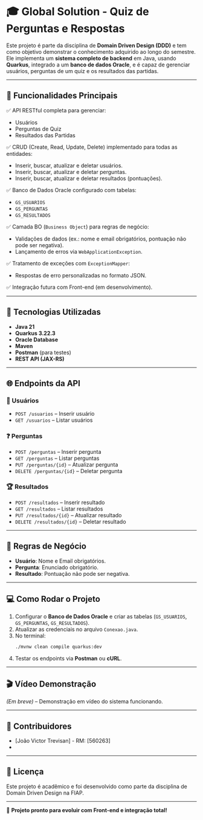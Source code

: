 # 🎓 Global Solution - Quiz de Perguntas e Respostas

Este projeto é parte da disciplina de **Domain Driven Design (DDD)** e tem como objetivo demonstrar o conhecimento adquirido ao longo do semestre. Ele implementa um **sistema completo de backend** em Java, usando **Quarkus**, integrado a um **banco de dados Oracle**, e é capaz de gerenciar usuários, perguntas de um quiz e os resultados das partidas.

---

## 📌 Funcionalidades Principais

✅ API RESTful completa para gerenciar:
- Usuários
- Perguntas de Quiz
- Resultados das Partidas

✅ CRUD (Create, Read, Update, Delete) implementado para todas as entidades:
- Inserir, buscar, atualizar e deletar usuários.
- Inserir, buscar, atualizar e deletar perguntas.
- Inserir, buscar, atualizar e deletar resultados (pontuações).

✅ Banco de Dados Oracle configurado com tabelas:
- `GS_USUARIOS`
- `GS_PERGUNTAS`
- `GS_RESULTADOS`

✅ Camada BO (`Business Object`) para regras de negócio:
- Validações de dados (ex.: nome e email obrigatórios, pontuação não pode ser negativa).
- Lançamento de erros via `WebApplicationException`.

✅ Tratamento de exceções com `ExceptionMapper`:
- Respostas de erro personalizadas no formato JSON.

✅ Integração futura com Front-end (em desenvolvimento).

---

## 🚀 Tecnologias Utilizadas

- **Java 21**
- **Quarkus 3.22.3**
- **Oracle Database**
- **Maven**
- **Postman** (para testes)
- **REST API (JAX-RS)**

---

## 🌐 Endpoints da API

### 🧑 Usuários
- `POST /usuarios` – Inserir usuário
- `GET /usuarios` – Listar usuários

### ❓ Perguntas
- `POST /perguntas` – Inserir pergunta
- `GET /perguntas` – Listar perguntas
- `PUT /perguntas/{id}` – Atualizar pergunta
- `DELETE /perguntas/{id}` – Deletar pergunta

### 🏆 Resultados
- `POST /resultados` – Inserir resultado
- `GET /resultados` – Listar resultados
- `PUT /resultados/{id}` – Atualizar resultado
- `DELETE /resultados/{id}` – Deletar resultado

---

## 🔐 Regras de Negócio

- **Usuário**: Nome e Email obrigatórios.
- **Pergunta**: Enunciado obrigatório.
- **Resultado**: Pontuação não pode ser negativa.

---

## 💻 Como Rodar o Projeto

1. Configurar o **Banco de Dados Oracle** e criar as tabelas (`GS_USUARIOS`, `GS_PERGUNTAS`, `GS_RESULTADOS`).
2. Atualizar as credenciais no arquivo `Conexao.java`.
3. No terminal:
    ```bash
    ./mvnw clean compile quarkus:dev
    ```
4. Testar os endpoints via **Postman** ou **cURL**.

---

## 🎬 Vídeo Demonstração

*(Em breve)* – Demonstração em vídeo do sistema funcionando.

---

## 📝 Contribuidores

- [João Victor Trevisan] - RM: [560263]
- 

---

## 📄 Licença

Este projeto é acadêmico e foi desenvolvido como parte da disciplina de Domain Driven Design na FIAP.

---

🚀 **Projeto pronto para evoluir com Front-end e integração total!**
